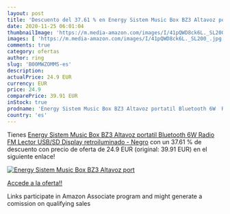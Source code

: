 ```yaml
---
layout: post
title: 'Descuento del 37.61 % en Energy Sistem Music Box BZ3 Altavoz port'
date: 2020-11-25 06:01:04
thumbnailImage: 'https://m.media-amazon.com/images/I/41pQWD8ck6L._SL200_.jpg'
images: [ 'https://m.media-amazon.com/images/I/41pQWD8ck6L._SL200_.jpg' ]
comments: true
category: ofertas
author: ring
slug: 'B00MWZOMMS-es'
description:
actualPrice: 24.9 EUR
currency: EUR
price: 24.9
comparePrice: 39.91 EUR
inStock: true
prodname: 'Energy Sistem Music Box BZ3 Altavoz portatil Bluetooth 6W  Radio FM  Lector USB/SD  Display retroiluminado  - Negro'
country: 'es'
---
```


Tienes [Energy Sistem Music Box BZ3 Altavoz portatil Bluetooth 6W  Radio FM  Lector USB/SD  Display retroiluminado  - Negro](https://www.amazon.es/dp/B00MWZOMMS/?tag=tolees-21) con un 37.61 % de descuento con precio de oferta de 24.9 EUR (original: 39.91 EUR) en el siguiente enlace!

[![Energy Sistem Music Box BZ3 Altavoz port](https://m.media-amazon.com/images/I/41pQWD8ck6L._SL200_.jpg)](https://www.amazon.es/dp/B00MWZOMMS/?tag=tolees-21)

[Accede a la oferta!!](https://www.amazon.es/dp/B00MWZOMMS/?tag=tolees-21)

Links participate in Amazon Associate program and might generate a comission on qualifying sales


